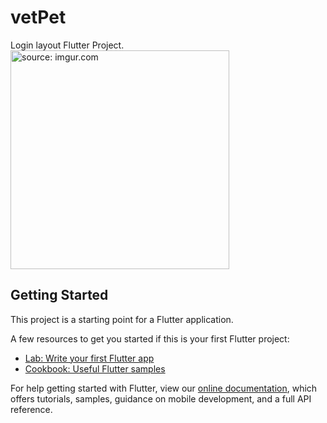 # vetPet

Login layout Flutter Project.
<br>
<a href="https://imgur.com/bCWIwbi"><img height="350em" src="https://i.imgur.com/bCWIwbi.jpg" title="source: imgur.com" /></a>

## Getting Started

This project is a starting point for a Flutter application.

A few resources to get you started if this is your first Flutter project:

- [Lab: Write your first Flutter app](https://flutter.dev/docs/get-started/codelab)
- [Cookbook: Useful Flutter samples](https://flutter.dev/docs/cookbook)

For help getting started with Flutter, view our
[online documentation](https://flutter.dev/docs), which offers tutorials,
samples, guidance on mobile development, and a full API reference.
